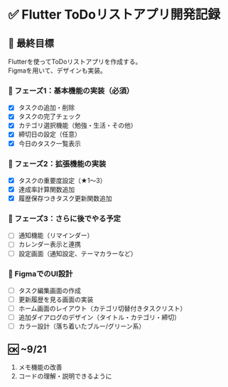 # ✅ Flutter ToDoリストアプリ開発記録

## 🎯 最終目標
Flutterを使ってToDoリストアプリを作成する。  
Figmaを用いて、デザインも実装。

### 🧩 フェーズ1：基本機能の実装（必須）
- [x] タスクの追加・削除
- [x] タスクの完了チェック
- [x] カテゴリ選択機能（勉強・生活・その他）
- [x] 締切日の設定（任意）
- [x] 今日のタスク一覧表示

### 🔧 フェーズ2：拡張機能の実装
- [x] タスクの重要度設定（★1〜3）
- [x] 達成率計算関数追加
- [x] 履歴保存つきタスク更新関数追加

### 🧪 フェーズ3：さらに後でやる予定
- [ ] 通知機能（リマインダー）
- [ ] カレンダー表示と連携
- [ ] 設定画面（通知設定、テーマカラーなど）

### 🎨 FigmaでのUI設計
- [ ] タスク編集画面の作成
- [ ] 更新履歴を見る画面の実装
- [ ] ホーム画面のレイアウト（カテゴリ切替付きタスクリスト）
- [ ] 追加ダイアログのデザイン（タイトル・カテゴリ・締切）
- [ ] カラー設計（落ち着いたブルー/グリーン系）

## 🆗 ~9/21
1. メモ機能の改善
2. コードの理解・説明できるように 
